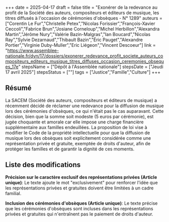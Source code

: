+++
date = 2025-04-17
draft = false
title = "Exonérer de la redevance au profit de la Société des auteurs, compositeurs et éditeurs de musique, les titres diffusés à l'occasion de cérémonies d'obsèques - N° 1289"
auteurs = ["Corentin Le Fur","Christelle Petex","Nicolas Forissier","François-Xavier Ceccoli","Fabrice Brun","Josiane Corneloup","Michel Herbillon","Alexandra Martin","Jérôme Nury","Valérie Bazin-Malgras","Ian Boucard","Nicolas Ray","Sylvie Dezarnaud","Thibault Bazin","Éric Pauget","Alexandre Portier","Virginie Duby-Muller","Eric Liégeon","Vincent Descoeur"]
link = "https://www.assemblee-nationale.fr/dyn/17/dossiers/exonerer_redevance_profit_societe_auteurs_compositeurs_editeurs_musique_titres_diffuses_occasion_ceremonies_obseques_17e"
stepsName = ["Dépôt à l'Assemblée nationale"]
stepsDate = ["Jeudi 17 avril 2025"]
stepsStatus = [""]
tags = ["Justice","Famille","Culture"]
+++

## Résumé

La SACEM (Société des auteurs, compositeurs et éditeurs de musique) a récemment décidé de réclamer une redevance pour la diffusion de musique lors des cérémonies d'obsèques, ce qui n'était pas le cas auparavant. Cette décision, bien que la somme soit modeste (5 euros par cérémonie), est jugée choquante et amorale car elle impose une charge financière supplémentaire aux familles endeuillées. La proposition de loi vise à modifier le Code de la propriété intellectuelle pour que la diffusion de musique lors des obsèques soit explicitement considérée comme une représentation privée et gratuite, exemptée de droits d'auteur, afin de protéger les familles et de garantir la dignité de ces moments.

## Liste des modifications

**Précision sur le caractère exclusif des représentations privées (Article unique)**: Le texte ajoute le mot "exclusivement" pour renforcer l'idée que les représentations privées et gratuites doivent être limitées à un cadre familial.

**Inclusion des cérémonies d'obsèques (Article unique)**: Le texte précise que les cérémonies d'obsèques sont incluses dans les représentations privées et gratuites qui n'entraînent pas le paiement de droits d'auteur.
